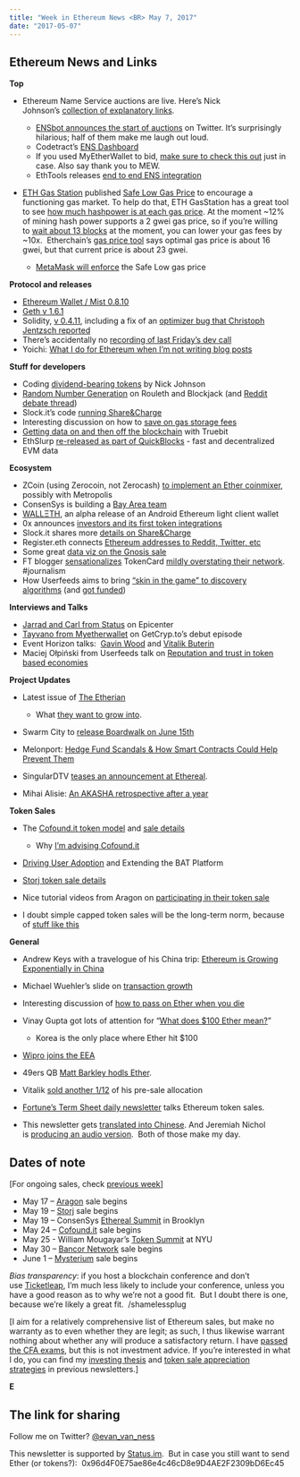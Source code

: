 ```yaml
---
title: "Week in Ethereum News <BR> May 7, 2017"
date: "2017-05-07"
---
```


## Ethereum News and Links  

**Top**

- Ethereum Name Service auctions are live. Here’s Nick Johnson’s [collection of explanatory links](https://t.umblr.com/redirect?z=https%3A%2F%2Fwww.reddit.com%2Fr%2Fethereum%2Fcomments%2F697bci%2Fa_collection_of_launchday_ens_resources%2F&t=YzkwM2M4ZTgzYmFiNmU4NTdjYzUzODM2NDUzOWQyMGNkM2VlYTkzNSx6V2VEUURYZw%3D%3D&b=t%3AQ8svKXOQOFn4j1wJ-IeWRA&p=https%3A%2F%2Fwww.weekinethereum.com%2Fpost%2F160488748478%2Fmay-7-2017&m=0).
    - [ENSbot announces the start of auctions](https://twitter.com/EnsBot) on Twitter. It’s surprisingly hilarious; half of them make me laugh out loud.
    - Codetract’s [ENS Dashboard](https://t.umblr.com/redirect?z=https%3A%2F%2Fens.codetract.io%2F&t=OTVkNmJiOTE3MmI0MDhjMmUxMjJmNmUwMTJiNTU0N2QxZDYyZmM0MSx6V2VEUURYZw%3D%3D&b=t%3AQ8svKXOQOFn4j1wJ-IeWRA&p=https%3A%2F%2Fwww.weekinethereum.com%2Fpost%2F160488748478%2Fmay-7-2017&m=0)
    - If you used MyEtherWallet to bid, [make sure to check this out](https://t.umblr.com/redirect?z=https%3A%2F%2Fwww.reddit.com%2Fr%2Fethereum%2Fcomments%2F69vz57%2Fens_disguise_bid_issue_on_myetherwallet%2F&t=MDkxNWRiMzdiNDFiYzA5NjEzNDhlZDQ5YTU5M2MyZjQ4NGRmYjZmYSx6V2VEUURYZw%3D%3D&b=t%3AQ8svKXOQOFn4j1wJ-IeWRA&p=https%3A%2F%2Fwww.weekinethereum.com%2Fpost%2F160488748478%2Fmay-7-2017&m=0) just in case. Also say thank you to MEW.
    - EthTools releases [end to end ENS integration](https://t.umblr.com/redirect?z=http%3A%2F%2Fdoublenegative.com%2Fethereum-name-service-ens-integration%2F&t=N2Y3NTIwOGE0Y2ZhMTI4ODIzM2ZjOTM3Yjc5Njk5M2I2ZTJlYTZhMyx6V2VEUURYZw%3D%3D&b=t%3AQ8svKXOQOFn4j1wJ-IeWRA&p=https%3A%2F%2Fwww.weekinethereum.com%2Fpost%2F160488748478%2Fmay-7-2017&m=0)  
        
- [ETH Gas Station](https://t.umblr.com/redirect?z=http%3A%2F%2Fethgasstation.info%2F&t=MDNlNjdmMmFjN2VkYTY0NTA1MDk5NmE0ZWVjN2U5NzY2ODI3ZjEwOSx6V2VEUURYZw%3D%3D&b=t%3AQ8svKXOQOFn4j1wJ-IeWRA&p=https%3A%2F%2Fwww.weekinethereum.com%2Fpost%2F160488748478%2Fmay-7-2017&m=0) published [Safe Low Gas Price](https://t.umblr.com/redirect?z=https%3A%2F%2Fmedium.com%2F%40ethgasstation%2Fthe-safe-low-gas-price-fb44fdc85b91&t=MzY5MDc0ZDljMTQ0MmIzZjU2MWFhNzVlMzMzYmFjZDIyNzc0NTk5MSx6V2VEUURYZw%3D%3D&b=t%3AQ8svKXOQOFn4j1wJ-IeWRA&p=https%3A%2F%2Fwww.weekinethereum.com%2Fpost%2F160488748478%2Fmay-7-2017&m=0) to encourage a functioning gas market. To help do that, ETH GasStation has a great tool to see [how much hashpower is at each gas price](https://t.umblr.com/redirect?z=http%3A%2F%2Fethgasstation.info%2FminerTable.php&t=MjY0YjY1MzM0YzEwNmNhNGM5NWM4ZTk0N2RlYzY1YTZkZDdjNzQ5NSx6V2VEUURYZw%3D%3D&b=t%3AQ8svKXOQOFn4j1wJ-IeWRA&p=https%3A%2F%2Fwww.weekinethereum.com%2Fpost%2F160488748478%2Fmay-7-2017&m=0). At the moment ~12% of mining hash power supports a 2 gwei gas price, so if you’re willing to [wait about 13 blocks](https://t.umblr.com/redirect?z=https%3A%2F%2Fwww.reddit.com%2Fr%2Fethereum%2Fcomments%2F69rnms%2Fgood_news_on_gas_prices_we_now_have_7_miners_and%2Fdh9203n%2F&t=ODU3ZDQ4ZjUxMzY0MDQ3MDg4YmQ3YmE4OWNkYWEwMDE5MDFhNWZjZCx6V2VEUURYZw%3D%3D&b=t%3AQ8svKXOQOFn4j1wJ-IeWRA&p=https%3A%2F%2Fwww.weekinethereum.com%2Fpost%2F160488748478%2Fmay-7-2017&m=0) at the moment, you can lower your gas fees by ~10x.  Etherchain’s [gas price tool](https://t.umblr.com/redirect?z=https%3A%2F%2Fetherchain.org%2Fstatistics%2FgasPrice&t=YjJmYjM5NmQwZDcxZDA3N2M3ZDc3YmI0ZDM1MTdiZTFjZTMzYWExMSx6V2VEUURYZw%3D%3D&b=t%3AQ8svKXOQOFn4j1wJ-IeWRA&p=https%3A%2F%2Fwww.weekinethereum.com%2Fpost%2F160488748478%2Fmay-7-2017&m=0) says optimal gas price is about 16 gwei, but that current price is about 23 gwei.
    - [MetaMask will enforce](https://t.umblr.com/redirect?z=https%3A%2F%2Fgithub.com%2FMetaMask%2Fmetamask-plugin%2Fpull%2F1382&t=ZDAzZWVmMDhkYzYwZDI3ZDJjZDBhNmFiZTI1NzZjOTdhNzk4NDdhYSx6V2VEUURYZw%3D%3D&b=t%3AQ8svKXOQOFn4j1wJ-IeWRA&p=https%3A%2F%2Fwww.weekinethereum.com%2Fpost%2F160488748478%2Fmay-7-2017&m=0) the Safe Low gas price

**Protocol and releases**

- [Ethereum Wallet / Mist 0.8.10](https://t.umblr.com/redirect?z=https%3A%2F%2Fgithub.com%2Fethereum%2Fmist%2Freleases%2Ftag%2Fv0.8.10&t=ZDI5YjZhZWExNDAwYzc4MjFjNjg4NjNhYTA5N2YzOGY3NzY4OGI0NCx6V2VEUURYZw%3D%3D&b=t%3AQ8svKXOQOFn4j1wJ-IeWRA&p=https%3A%2F%2Fwww.weekinethereum.com%2Fpost%2F160488748478%2Fmay-7-2017&m=0)
- [Geth v 1.6.1](https://t.umblr.com/redirect?z=https%3A%2F%2Fgithub.com%2Fethereum%2Fgo-ethereum%2Freleases%2Ftag%2Fv1.6.1&t=ZDc5YzkzYzZkNjI4ZTljNGRiNWNiZDk0NDdhYzE0ZWViODUxMzNkZix6V2VEUURYZw%3D%3D&b=t%3AQ8svKXOQOFn4j1wJ-IeWRA&p=https%3A%2F%2Fwww.weekinethereum.com%2Fpost%2F160488748478%2Fmay-7-2017&m=0)
- Solidity, [v 0.4.11](https://t.umblr.com/redirect?z=https%3A%2F%2Fgithub.com%2Fethereum%2Fsolidity%2Freleases%2Ftag%2Fv0.4.11&t=ZmZmMjRhMzQ4YjQ1MmU0MjhhNzE5M2RlOTc3MTJlNjFlOWY2ZDU4Nyx6V2VEUURYZw%3D%3D&b=t%3AQ8svKXOQOFn4j1wJ-IeWRA&p=https%3A%2F%2Fwww.weekinethereum.com%2Fpost%2F160488748478%2Fmay-7-2017&m=0), including a fix of an [optimizer bug that Christoph Jentzsch reported](https://t.umblr.com/redirect?z=https%3A%2F%2Fblog.ethereum.org%2F2017%2F05%2F03%2Fsolidity-optimizer-bug%2F&t=ZTNmY2I2YTQ5MjIyYWQ2ZmY2YmZkNDhiZWI5OWExZmVjMjEyNTM4ZCx6V2VEUURYZw%3D%3D&b=t%3AQ8svKXOQOFn4j1wJ-IeWRA&p=https%3A%2F%2Fwww.weekinethereum.com%2Fpost%2F160488748478%2Fmay-7-2017&m=0)
- There’s accidentally no [recording of last Friday’s dev call](https://t.umblr.com/redirect?z=https%3A%2F%2Fwww.reddit.com%2Fr%2Fethereum%2Fcomments%2F69u7b2%2Fcan_a_dev_post_the_core_dev_meeting_from_5th_of%2Fdh9q8t3%2F%3Fcontext%3D3&t=ZjE4YzU0Y2E5MmQ5MjYyNGY5YTk5NmIyYTJjZWVlYjRjOThiMTMyYix6V2VEUURYZw%3D%3D&b=t%3AQ8svKXOQOFn4j1wJ-IeWRA&p=https%3A%2F%2Fwww.weekinethereum.com%2Fpost%2F160488748478%2Fmay-7-2017&m=0)
- Yoichi: [What I do for Ethereum when I’m not writing blog posts](https://t.umblr.com/redirect?z=https%3A%2F%2Fmedium.com%2F%40pirapira%2Fwhat-i-do-for-ethereum-when-im-not-writing-blogs-558bda344b8&t=NDljYzAxZTE3YzE4ZjYwYzQ4YzQyM2NkZTY5MjljNTlkNzk3OWY3Nyx6V2VEUURYZw%3D%3D&b=t%3AQ8svKXOQOFn4j1wJ-IeWRA&p=https%3A%2F%2Fwww.weekinethereum.com%2Fpost%2F160488748478%2Fmay-7-2017&m=0)

**Stuff for developers**

- Coding [dividend-bearing tokens](https://t.umblr.com/redirect?z=https%3A%2F%2Fmedium.com%2F%40weka%2Fdividend-bearing-tokens-on-ethereum-42d01c710657&t=ZThmMDlkMDM2Y2E2OTMzZDdjYzE5NzIwNGEwYTkyYTI3NDNhMzI5ZSx6V2VEUURYZw%3D%3D&b=t%3AQ8svKXOQOFn4j1wJ-IeWRA&p=https%3A%2F%2Fwww.weekinethereum.com%2Fpost%2F160488748478%2Fmay-7-2017&m=0) by Nick Johnson
- [Random Number Generation](https://t.umblr.com/redirect?z=https%3A%2F%2Fblog.winsome.io%2Frandom-number-generation-on-winsome-io-future-blockhashes-fe44b1c61d35&t=NzA2Y2MyNWRkZTIxZGVkZjAwZjE0YmYxNThjZTc4Y2NkN2ZmMTlkMSx6V2VEUURYZw%3D%3D&b=t%3AQ8svKXOQOFn4j1wJ-IeWRA&p=https%3A%2F%2Fwww.weekinethereum.com%2Fpost%2F160488748478%2Fmay-7-2017&m=0) on Rouleth and Blockjack (and [Reddit debate thread](https://t.umblr.com/redirect?z=https%3A%2F%2Fwww.reddit.com%2Fr%2Fethereum%2Fcomments%2F69wocq%2Frandom_number_generation_on_winsomeio_rouleth%2F&t=OWJkZTY3YmZlY2I4YjZlOGNlZjE4NTIzYTAyMTZhMDQzNjFlOTFjNSx6V2VEUURYZw%3D%3D&b=t%3AQ8svKXOQOFn4j1wJ-IeWRA&p=https%3A%2F%2Fwww.weekinethereum.com%2Fpost%2F160488748478%2Fmay-7-2017&m=0))
- Slock.it’s code [running Share&Charge](https://t.umblr.com/redirect?z=https%3A%2F%2Fshareandcharge.com%2Fsharecharge-smart-contracts-technical-angle%2F&t=N2U5ZWM2YWIyMmNiMzllYjBjZmNlNWFmYTM0M2FhYzUwNzE4NmZiMix6V2VEUURYZw%3D%3D&b=t%3AQ8svKXOQOFn4j1wJ-IeWRA&p=https%3A%2F%2Fwww.weekinethereum.com%2Fpost%2F160488748478%2Fmay-7-2017&m=0)
- Interesting discussion on how to [save on gas storage fees](https://t.umblr.com/redirect?z=https%3A%2F%2Fwww.reddit.com%2Fr%2Fethereum%2Fcomments%2F69rj7e%2Fdapps_are_becoming_ridiculously_expensive_as_gas%2Fdhaw80e%2F%3Fcontext%3D3&t=ZTE3NzkyZjZlYTRmMTdiMzQwZmQ4ZDQ3YWYyYWExODMyMjExNjQ3Yyx6V2VEUURYZw%3D%3D&b=t%3AQ8svKXOQOFn4j1wJ-IeWRA&p=https%3A%2F%2Fwww.weekinethereum.com%2Fpost%2F160488748478%2Fmay-7-2017&m=0)
- [Getting data on and then off the blockchain](https://t.umblr.com/redirect?z=https%3A%2F%2Fwww.reddit.com%2Fr%2Ftruebit%2Fcomments%2F69aly5%2Fgetting_data_off_and_then_back_onto_the_blockchain%2F&t=NWEyNjdiOTU1Y2FiYWNlZjUyZWU3Y2YwN2JkMWQ4YTc4ZWY4MDY5MSx6V2VEUURYZw%3D%3D&b=t%3AQ8svKXOQOFn4j1wJ-IeWRA&p=https%3A%2F%2Fwww.weekinethereum.com%2Fpost%2F160488748478%2Fmay-7-2017&m=0) with Truebit
- EthSlurp [re-released as part of QuickBlocks](https://twitter.com/quickblocks/status/860967766005776385) - fast and decentralized EVM data

**Ecosystem**

- ZCoin (using Zerocoin, not Zerocash) [to implement an Ether coinmixer](https://t.umblr.com/redirect?z=https%3A%2F%2Fzcoin.io%2Fzcoin-implement-zero-knowledge-proofs-ethereum%2F&t=MjhlM2QxNjJiZmVkNjNmMDQxYTAwOGMwNDA2OWM5YjUzZmE2MTRhNyx6V2VEUURYZw%3D%3D&b=t%3AQ8svKXOQOFn4j1wJ-IeWRA&p=https%3A%2F%2Fwww.weekinethereum.com%2Fpost%2F160488748478%2Fmay-7-2017&m=0), possibly with Metropolis
- ConsenSys is building a [Bay Area team](https://t.umblr.com/redirect?z=https%3A%2F%2Fconsensys.net%2Fopen-positions%2F%3Fgh_jid%3D689517&t=ZGEzYmMzYmI2YTJiM2NhMWQ1Y2IxZjNmMWYyMWIzYjc0NWIxNTVkOCx6V2VEUURYZw%3D%3D&b=t%3AQ8svKXOQOFn4j1wJ-IeWRA&p=https%3A%2F%2Fwww.weekinethereum.com%2Fpost%2F160488748478%2Fmay-7-2017&m=0)
- [WALLΞTH](https://t.umblr.com/redirect?z=http%3A%2F%2Fwalleth.org%2F&t=ZDIyNjVhZDJlMzI2MTk4ODAxYTM3YmEzZWE4ZjY2MTYzZTY5NTk5NSx6V2VEUURYZw%3D%3D&b=t%3AQ8svKXOQOFn4j1wJ-IeWRA&p=https%3A%2F%2Fwww.weekinethereum.com%2Fpost%2F160488748478%2Fmay-7-2017&m=0), an alpha release of an Android Ethereum light client wallet
- 0x announces [investors and its first token integrations](https://t.umblr.com/redirect?z=https%3A%2F%2Fmedium.com%2F0x-project%2F0x-is-laying-the-foundation-for-the-token-economy-eb2cc3b070d0&t=ODc1Y2E0NDJmODNlOGI4MDBlNjY5ZmIzMDMxNTE5NzA1ZjU0OTBiZCx6V2VEUURYZw%3D%3D&b=t%3AQ8svKXOQOFn4j1wJ-IeWRA&p=https%3A%2F%2Fwww.weekinethereum.com%2Fpost%2F160488748478%2Fmay-7-2017&m=0)
- Slock.it shares more [details on Share&Charge](https://t.umblr.com/redirect?z=https%3A%2F%2Fblog.slock.it%2Fshare-charge-launches-its-app-on-boards-over-1-000-charging-stations-on-the-blockchain-ba8275390309&t=NDZlZDYzNjRmNGRlODRjYTVhMTEwZGE3ZThkOGY5ZGRiODVhYTZiOCx6V2VEUURYZw%3D%3D&b=t%3AQ8svKXOQOFn4j1wJ-IeWRA&p=https%3A%2F%2Fwww.weekinethereum.com%2Fpost%2F160488748478%2Fmay-7-2017&m=0)
- Register.eth connects [Ethereum addresses to Reddit, Twitter, etc](https://t.umblr.com/redirect?z=https%3A%2F%2Fmedium.com%2Fregistereth%2Fintroducing-register-eth-online-identities-linked-to-ethereum-b3ef4e917aeb&t=OTJiOTM1MTMyZDg0MWFhMWIxOWNkZTljODQ0YWY2NzEzYmIwOWUwOCx6V2VEUURYZw%3D%3D&b=t%3AQ8svKXOQOFn4j1wJ-IeWRA&p=https%3A%2F%2Fwww.weekinethereum.com%2Fpost%2F160488748478%2Fmay-7-2017&m=0)
- Some great [data viz on the Gnosis sale](https://t.umblr.com/redirect?z=https%3A%2F%2Fmedia.consensys.net%2Fthe-gnosis-token-auction-9c2f59d2387&t=ODQxYmJhNjQ3YjI4NzQ2MTMyNWY5NDJhYWI3YTdlYmQ3NTA4NDRiYSx6V2VEUURYZw%3D%3D&b=t%3AQ8svKXOQOFn4j1wJ-IeWRA&p=https%3A%2F%2Fwww.weekinethereum.com%2Fpost%2F160488748478%2Fmay-7-2017&m=0)
- FT blogger [sensationalizes](https://t.co/DHnoODTkIQ) TokenCard [mildly overstating their network](https://t.umblr.com/redirect?z=https%3A%2F%2Fmedium.com%2F%40MonolithStudio%2Ftokencard-tkn-bittrex-and-the-future-5feb4ad79477&t=NWEwNmEzZTRlZjIwZTIxYjQ5NDkwYWMxZTdkZjhiYjYxZGViNDQwNSx6V2VEUURYZw%3D%3D&b=t%3AQ8svKXOQOFn4j1wJ-IeWRA&p=https%3A%2F%2Fwww.weekinethereum.com%2Fpost%2F160488748478%2Fmay-7-2017&m=0). #journalism
- How Userfeeds aims to bring [“skin in the game” to discovery algorithms](https://t.umblr.com/redirect?z=https%3A%2F%2Fmedium.com%2F%40maciejolpinski%2Fuserfeeds-got-funded-heres-how-we-plan-to-bring-skin-in-the-game-back-to-discovery-algorithms-71f7afcb886d&t=NTlhNzZlODdjM2M4MzQ3YmJiYWRmNTk3NzUwMjllYzFjNjdlMDhiYix6V2VEUURYZw%3D%3D&b=t%3AQ8svKXOQOFn4j1wJ-IeWRA&p=https%3A%2F%2Fwww.weekinethereum.com%2Fpost%2F160488748478%2Fmay-7-2017&m=0) (and [got funded](https://t.umblr.com/redirect?z=https%3A%2F%2Ftechcrunch.com%2F2017%2F05%2F03%2Fuserfeeds-aims-to-stop-fake-news-by-linking-the-blockchain-to-social-content%2F&t=MDZlZjAyNDAyOWU0ODM0NDg2YTQ5N2FkYTI5MTY4MDkxMzFkZWI4Yyx6V2VEUURYZw%3D%3D&b=t%3AQ8svKXOQOFn4j1wJ-IeWRA&p=https%3A%2F%2Fwww.weekinethereum.com%2Fpost%2F160488748478%2Fmay-7-2017&m=0))

**Interviews and Talks**

- [Jarrad and Carl from Status](https://t.umblr.com/redirect?z=https%3A%2F%2Fepicenter.tv%2Fepisode%2F181%2F&t=MzFiMWRmMDVhMzM4MmQ0ZWVhNzk5YTZhNmU2MTAzYjc0OWVkYjEyOCx6V2VEUURYZw%3D%3D&b=t%3AQ8svKXOQOFn4j1wJ-IeWRA&p=https%3A%2F%2Fwww.weekinethereum.com%2Fpost%2F160488748478%2Fmay-7-2017&m=0) on Epicenter
- [Tayvano from Myetherwallet](https://t.umblr.com/redirect?z=https%3A%2F%2Fsoundcloud.com%2Fparkergetcrypto%2Fgetcrypto-episode-one-taylor-from-myetherwallet&t=NzAzODM3M2YxMTAzMjI1NDIwZjFhZTFkN2FjODBjNDFiYjZmZmNiZix6V2VEUURYZw%3D%3D&b=t%3AQ8svKXOQOFn4j1wJ-IeWRA&p=https%3A%2F%2Fwww.weekinethereum.com%2Fpost%2F160488748478%2Fmay-7-2017&m=0) on GetCryp.to’s debut episode
- Event Horizon talks:  [Gavin Wood](https://t.umblr.com/redirect?z=https%3A%2F%2Fwww.youtube.com%2Fwatch%3Fv%3D6JZgCuRrtyo&t=YmNkZjBjNDVkODcwMWE1MjQ3MDhhMTc1ZTU1YmY5ZmEyMmEzNzhlYyx6V2VEUURYZw%3D%3D&b=t%3AQ8svKXOQOFn4j1wJ-IeWRA&p=https%3A%2F%2Fwww.weekinethereum.com%2Fpost%2F160488748478%2Fmay-7-2017&m=0) and [Vitalik Buterin](https://t.umblr.com/redirect?z=https%3A%2F%2Fwww.youtube.com%2Fwatch%3Fv%3DLKbOPYnUlXs&t=YmY2NjZjZWI1YzVkN2U3YzdjMjRlZTBkMDQ3NDBhOTRlNDliYjk1OCx6V2VEUURYZw%3D%3D&b=t%3AQ8svKXOQOFn4j1wJ-IeWRA&p=https%3A%2F%2Fwww.weekinethereum.com%2Fpost%2F160488748478%2Fmay-7-2017&m=0)
- Maciej Ołpiński from Userfeeds talk on [Reputation and trust in token based economies](https://t.umblr.com/redirect?z=https%3A%2F%2Fwww.youtube.com%2Fwatch%3Fv%3DYJGC2o4wPb4&t=Yzc4MDQ1ODYyMjRlNTFlNTk0ZTBkYzMxMzE4ZGQ1YmQ3MDI5MzZkYSx6V2VEUURYZw%3D%3D&b=t%3AQ8svKXOQOFn4j1wJ-IeWRA&p=https%3A%2F%2Fwww.weekinethereum.com%2Fpost%2F160488748478%2Fmay-7-2017&m=0)

**Project Updates**

- Latest issue of [The Etherian](https://t.umblr.com/redirect?z=http%3A%2F%2Fetherian.world%2Fsummary-for-the-week-of-may-1st-2017%2F&t=M2QxZmRkN2UzMmM4M2I2MDAzM2IxMTNiZDM5NGFjZTMzYzE1MmNlMSx6V2VEUURYZw%3D%3D&b=t%3AQ8svKXOQOFn4j1wJ-IeWRA&p=https%3A%2F%2Fwww.weekinethereum.com%2Fpost%2F160488748478%2Fmay-7-2017&m=0)
    - What [they want to grow into](https://t.umblr.com/redirect?z=https%3A%2F%2Fmedium.com%2Fetherian%2Fhow-to-centralize-information-without-centralizing-power-ae36d41020f4&t=ZjJmYzUyMzZkNGIwYzBjYmVlM2U3OWM4NTk3MWU1MTg5ZTI4ZWVhNSx6V2VEUURYZw%3D%3D&b=t%3AQ8svKXOQOFn4j1wJ-IeWRA&p=https%3A%2F%2Fwww.weekinethereum.com%2Fpost%2F160488748478%2Fmay-7-2017&m=0).    
        
- Swarm City to [release Boardwalk on June 15th](https://t.umblr.com/redirect?z=https%3A%2F%2Fpress.swarm.city%2Fswarm-city-dev-update-may-2-2017-1885c1f8ac8f&t=NTU3NmMwZGY3N2MwNmU0YjE2OWE4NDczYTQzMzhmZjk4Y2I2ZTc5Yix6V2VEUURYZw%3D%3D&b=t%3AQ8svKXOQOFn4j1wJ-IeWRA&p=https%3A%2F%2Fwww.weekinethereum.com%2Fpost%2F160488748478%2Fmay-7-2017&m=0)
- Melonport: [Hedge Fund Scandals & How Smart Contracts Could Help Prevent Them](https://t.umblr.com/redirect?z=https%3A%2F%2Fmedium.com%2F%40melonproject%2Fhedge-fund-scandals-how-smart-contracts-could-help-prevent-them-part-1-ponzi-schemes-b70bfd7acf1a&t=OTIwOWYzODI4YTNjNzZkOGRjZWRlMDdmYTAwZDQ1ZjVmNzNiZDQyNix6V2VEUURYZw%3D%3D&b=t%3AQ8svKXOQOFn4j1wJ-IeWRA&p=https%3A%2F%2Fwww.weekinethereum.com%2Fpost%2F160488748478%2Fmay-7-2017&m=0)
- SingularDTV [teases an announcement at Ethereal](https://t.umblr.com/redirect?z=https%3A%2F%2Fmedium.com%2F%40SingularDTV%2Fsingulardtv-unveiling-our-11-module-entertainment-ecosystem-2bd64802e7b1&t=MTE3NmNiMmEwYjU2NTYxMDg3NzFlMzI3MmZlY2IzMDJjNjZlZmIxNyx6V2VEUURYZw%3D%3D&b=t%3AQ8svKXOQOFn4j1wJ-IeWRA&p=https%3A%2F%2Fwww.weekinethereum.com%2Fpost%2F160488748478%2Fmay-7-2017&m=0).
- Mihai Alisie: [An AKASHA retrospective after a year](https://t.umblr.com/redirect?z=https%3A%2F%2Fblog.akasha.world%2F2017%2F05%2F03%2Fakasha-odyssey-year-one%2F&t=MGZkMjQ3M2MyNmZmYjc4ZmM2NGQzNjc1Y2Q5OTE0YWE0MzA1NjJhOCx6V2VEUURYZw%3D%3D&b=t%3AQ8svKXOQOFn4j1wJ-IeWRA&p=https%3A%2F%2Fwww.weekinethereum.com%2Fpost%2F160488748478%2Fmay-7-2017&m=0)

  
**Token Sales**

- The [Cofound.it token model](https://t.umblr.com/redirect?z=https%3A%2F%2Fmedium.com%2Fcofoundit%2Fcofound-it-token-role-and-value-returns-514a8aeface1&t=OWQ4YTdjMzRhYmRjZjY1MDQ1N2Y5MzdjN2ZiY2FlYTdiMDBiMDg1Yyx6V2VEUURYZw%3D%3D&b=t%3AQ8svKXOQOFn4j1wJ-IeWRA&p=https%3A%2F%2Fwww.weekinethereum.com%2Fpost%2F160488748478%2Fmay-7-2017&m=0) and [sale details](https://t.umblr.com/redirect?z=https%3A%2F%2Fmedium.com%2Fcofoundit%2Fcofound-it-crowdsale-details-e8db92463194&t=NTY1ZGM2OTA4N2NhOWRmNWM5ZmMyZTEzYTJhMDU4NDE3NTIwNGM2ZCx6V2VEUURYZw%3D%3D&b=t%3AQ8svKXOQOFn4j1wJ-IeWRA&p=https%3A%2F%2Fwww.weekinethereum.com%2Fpost%2F160488748478%2Fmay-7-2017&m=0)
    - Why [I’m advising Cofound.it](https://t.umblr.com/redirect?z=http%3A%2F%2Fwww.evanvanness.com%2Fpost%2F160470209446%2Fwhy-im-advising-cofoundit&t=YjU0MWQ4Yjc1N2Q3MDA5OTU2OTZkOGRmZmRhNjU1OGQ3ODBlY2FhNix6V2VEUURYZw%3D%3D&b=t%3AQ8svKXOQOFn4j1wJ-IeWRA&p=https%3A%2F%2Fwww.weekinethereum.com%2Fpost%2F160488748478%2Fmay-7-2017&m=0)  
        
- [Driving User Adoption](https://t.umblr.com/redirect?z=https%3A%2F%2Fbasicattentiontoken.org%2Fdriving-user-adoption-and-extending-the-bat-platform%2F&t=YTNjNWI3YzdjYmIwZTQ1ZjZlNDkyMDQ5NmMyNzFlNjI2N2M4YzJhNix6V2VEUURYZw%3D%3D&b=t%3AQ8svKXOQOFn4j1wJ-IeWRA&p=https%3A%2F%2Fwww.weekinethereum.com%2Fpost%2F160488748478%2Fmay-7-2017&m=0) and Extending the BAT Platform
- [Storj token sale details](https://t.umblr.com/redirect?z=http%3A%2F%2Fblog.storj.io%2Fpost%2F160448088948%2Ftoken-migration-plan-pt2%3Futm_source%3Dnewsletter%26utm_medium%3Dmiddle_cta%26utm_campaign%3Dtn%26utm_source%3DNewsletter_and_Token%26utm_campaign%3Da4762e8050-EMAIL_CAMPAIGN_2017_05_09%26utm_medium%3Demail%26utm_term%3D0_d8cc345a0b-a4762e8050-234857237&t=N2ZiYzhlOGQ3OTRkZTdiMzU3NjRlZjNiYjZkOTE1MThiM2U2ODI3Myx6V2VEUURYZw%3D%3D&b=t%3AQ8svKXOQOFn4j1wJ-IeWRA&p=https%3A%2F%2Fwww.weekinethereum.com%2Fpost%2F160488748478%2Fmay-7-2017&m=0)
- Nice tutorial videos from Aragon on [participating in their token sale](https://t.umblr.com/redirect?z=https%3A%2F%2Fblog.aragon.one%2Fhow-to-securely-participate-in-the-aragon-token-sale-using-mist-parity-my-ether-wallet-and-fd8e844a798e&t=MjNiYmQyYjJhNTMxZTFhZDU3OWI4Y2E2MmRjMzQ0MTEwMWUxMmZiMix6V2VEUURYZw%3D%3D&b=t%3AQ8svKXOQOFn4j1wJ-IeWRA&p=https%3A%2F%2Fwww.weekinethereum.com%2Fpost%2F160488748478%2Fmay-7-2017&m=0)
- I doubt simple capped token sales will be the long-term norm, because of [stuff like this](https://t.umblr.com/redirect?z=https%3A%2F%2Fwww.reddit.com%2Fr%2Fethtrader%2Fcomments%2F68zgjn%2Fstability_of_myetherwallet_during_hectic_ico%2Fdh3anc5%2F%3Fcontext%3D3&t=MGY4NWE2MDU3MDc1Y2JiZjYyYTYxZThjZjY5YjYwZjlkZmUxMjVlNyx6V2VEUURYZw%3D%3D&b=t%3AQ8svKXOQOFn4j1wJ-IeWRA&p=https%3A%2F%2Fwww.weekinethereum.com%2Fpost%2F160488748478%2Fmay-7-2017&m=0)

**General**

- Andrew Keys with a travelogue of his China trip: [Ethereum is Growing Exponentially in China](https://t.umblr.com/redirect?z=https%3A%2F%2Fmedium.com%2F%40andrewkeys_88339%2Fethereum-growing-exponentially-in-china-31f1d24c8ee9&t=NzVmMzgyYzRiOWFmODNhY2NhYTRjNzA5MGJmYmI3NWY5NTNmMzRkZCx6V2VEUURYZw%3D%3D&b=t%3AQ8svKXOQOFn4j1wJ-IeWRA&p=https%3A%2F%2Fwww.weekinethereum.com%2Fpost%2F160488748478%2Fmay-7-2017&m=0)
- Michael Wuehler’s slide on [transaction growth](https://t.umblr.com/redirect?z=https%3A%2F%2Fwww.reddit.com%2Fr%2Fethereum%2Fcomments%2F69m3p4%2Ftransaction_growth_3000_cagr_since_january%2F&t=ZDVhNDNhMzhlNGIxOGYzN2I5ZjhlNmNmMzFkNjNmODNhYTYzZWFlZCx6V2VEUURYZw%3D%3D&b=t%3AQ8svKXOQOFn4j1wJ-IeWRA&p=https%3A%2F%2Fwww.weekinethereum.com%2Fpost%2F160488748478%2Fmay-7-2017&m=0)
- Interesting discussion of [how to pass on Ether when you die](https://t.umblr.com/redirect?z=https%3A%2F%2Fwww.reddit.com%2Fr%2Fethereum%2Fcomments%2F69hqnk%2Farrangements_to_transfer_ether_when_you_die_d%2F&t=MzdkNmQ2MzI2OWJkM2M0ZjkxMjM2MDRiMTE1YjBjNDA0YjJiZGVjZSx6V2VEUURYZw%3D%3D&b=t%3AQ8svKXOQOFn4j1wJ-IeWRA&p=https%3A%2F%2Fwww.weekinethereum.com%2Fpost%2F160488748478%2Fmay-7-2017&m=0)
- Vinay Gupta got lots of attention for “[What does $100 Ether mean?](https://t.umblr.com/redirect?z=https%3A%2F%2Fsteemit.com%2Fethereum%2F%40hexayurt%2Fwhat-does-ether-usd100-mean&t=YWIzYmVmZWU0NjYyOGIyM2RlM2UyNDIzN2FhNzViOWNhYmQyYzliZSx6V2VEUURYZw%3D%3D&b=t%3AQ8svKXOQOFn4j1wJ-IeWRA&p=https%3A%2F%2Fwww.weekinethereum.com%2Fpost%2F160488748478%2Fmay-7-2017&m=0)”
    - Korea is the only place where Ether hit $100  
        
- [Wipro joins the EEA](https://t.umblr.com/redirect?z=http%3A%2F%2Fwww.wipro.com%2Fnewsroom%2Fpress-releases%2FWipro-Joins-Enterprise-Ethereum-Alliance-as-Founding-Member-to-Develop-Enterprise-Grade-Blockchain-Solutions%2F&t=MjA1OGQzZDlkZmZjYjM1NmJmZjI4OGJhYmU5NTNiMWVhNmM5Zjk2MSx6V2VEUURYZw%3D%3D&b=t%3AQ8svKXOQOFn4j1wJ-IeWRA&p=https%3A%2F%2Fwww.weekinethereum.com%2Fpost%2F160488748478%2Fmay-7-2017&m=0)
- 49ers QB [Matt Barkley hodls Ether](https://t.umblr.com/redirect?z=https%3A%2F%2Fwww.reddit.com%2Fr%2Fethtrader%2Fcomments%2F69hztr%2F49ersbearsusc_quarterback_matt_barkley_hodls_eth%2Fdh6u3uw%2F%3Fcontext%3D3&t=NWIzMTgzOTEzNDhlOGY0MjlhZWU5ZDdiMTBhZjQ4YjM0OGZjYzkwMCx6V2VEUURYZw%3D%3D&b=t%3AQ8svKXOQOFn4j1wJ-IeWRA&p=https%3A%2F%2Fwww.weekinethereum.com%2Fpost%2F160488748478%2Fmay-7-2017&m=0).
- Vitalik [sold another 1/12](https://t.umblr.com/redirect?z=https%3A%2F%2Fwww.reddit.com%2Fr%2Fbtc%2Fcomments%2F69y7i0%2Fethereum_is_no_longer_2nd_on_coinmarketcap_xrp%2Fdhaupjs%2F%3Fcontext%3D3&t=ODVjYjY0ZGRhMWNjMDY4Y2EwOTg2NTdhY2JhNWQ4OTFkYTUwYzk3ZCx6V2VEUURYZw%3D%3D&b=t%3AQ8svKXOQOFn4j1wJ-IeWRA&p=https%3A%2F%2Fwww.weekinethereum.com%2Fpost%2F160488748478%2Fmay-7-2017&m=0) of his pre-sale allocation
- [Fortune’s Term Sheet daily newsletter](https://t.umblr.com/redirect?z=https%3A%2F%2Fwww.reddit.com%2Fr%2Fethereum%2Fcomments%2F69h196%2Ffortunes_term_sheet_covers_icos_ethereum_largest%2F&t=YmMzMzcwMGNlYjJjNjRmYmE3MGQ4YmI5OTdlN2NhOTY4ZmY0ZmY2Mix6V2VEUURYZw%3D%3D&b=t%3AQ8svKXOQOFn4j1wJ-IeWRA&p=https%3A%2F%2Fwww.weekinethereum.com%2Fpost%2F160488748478%2Fmay-7-2017&m=0) talks Ethereum token sales.
- This newsletter gets [translated into Chinese](https://t.umblr.com/redirect?z=https%3A%2F%2Fwww.reddit.com%2Fr%2Fethereum%2Fcomments%2F68t4ne%2Feth_fans_weekly_ethernet_square_16%2F&t=MzdmNWE2ZmJiYmU2Y2QwYzM1NDliYmRjMGIzMWZlY2U1NjY5N2YxNSx6V2VEUURYZw%3D%3D&b=t%3AQ8svKXOQOFn4j1wJ-IeWRA&p=https%3A%2F%2Fwww.weekinethereum.com%2Fpost%2F160488748478%2Fmay-7-2017&m=0). And Jeremiah Nichol is [producing an audio version](https://t.umblr.com/redirect?z=https%3A%2F%2Fsoundcloud.com%2Fjeremiah-nichol%2Fweek-in-ethereum-may-the-4th-2017&t=ZjMxMGZhN2FiYjkxNzg2ZTYzN2NmZjg5YjY4MzMxOGU0YWQ5MzUzOSx6V2VEUURYZw%3D%3D&b=t%3AQ8svKXOQOFn4j1wJ-IeWRA&p=https%3A%2F%2Fwww.weekinethereum.com%2Fpost%2F160488748478%2Fmay-7-2017&m=0).  Both of those make my day.

## Dates of note

\[For ongoing sales, check [previous week](http://www.weekinethereum.com/post/160233722088/april-30-2017)\]

- May 17 – [Aragon](https://t.umblr.com/redirect?z=https%3A%2F%2Faragon.one%2F&t=MTI5ODRhODM5NTJiOTYzYWI3NGYzOGUzMjU4ZTZiZDljYjI1MzhhZCx6V2VEUURYZw%3D%3D&b=t%3AQ8svKXOQOFn4j1wJ-IeWRA&p=https%3A%2F%2Fwww.weekinethereum.com%2Fpost%2F160488748478%2Fmay-7-2017&m=0) sale begins
- May 19 – [Storj](https://t.umblr.com/redirect?z=https%3A%2F%2Fstorj.io%2Ftokensale&t=OGE1YzQ0YzkyNzVhNmM3NGI4ODJjMDc3M2ExNmY2OGI1YTA4OGM4OSx6V2VEUURYZw%3D%3D&b=t%3AQ8svKXOQOFn4j1wJ-IeWRA&p=https%3A%2F%2Fwww.weekinethereum.com%2Fpost%2F160488748478%2Fmay-7-2017&m=0) sale begins
- May 19 – ConsenSys [Ethereal Summit](https://t.umblr.com/redirect?z=https%3A%2F%2Fetherealsummit.com%2Ftickets&t=M2MwZmJmMWZiOWE2YWMzMDNmOTI4NWQwNDA4ZTZjZWU0YjViZGI4Zix6V2VEUURYZw%3D%3D&b=t%3AQ8svKXOQOFn4j1wJ-IeWRA&p=https%3A%2F%2Fwww.weekinethereum.com%2Fpost%2F160488748478%2Fmay-7-2017&m=0) in Brooklyn
- May 24 – [Cofound.it](https://t.umblr.com/redirect?z=https%3A%2F%2Fcofound.it%2F&t=ZWUzYjA3NTAzODg3MmIzZTkyNmUyY2IwMWQxMGE4NzZjMjJkNzAxMix6V2VEUURYZw%3D%3D&b=t%3AQ8svKXOQOFn4j1wJ-IeWRA&p=https%3A%2F%2Fwww.weekinethereum.com%2Fpost%2F160488748478%2Fmay-7-2017&m=0) sale begins
- May 25 - William Mougayar’s [Token Summit](https://t.umblr.com/redirect?z=http%3A%2F%2Ftokensummit.com%2F&t=NGNjNWYyYjllNWZmNDE5ODljNjgyMjVlZmM5NmZjZjViODc5NWIwNSx6V2VEUURYZw%3D%3D&b=t%3AQ8svKXOQOFn4j1wJ-IeWRA&p=https%3A%2F%2Fwww.weekinethereum.com%2Fpost%2F160488748478%2Fmay-7-2017&m=0) at NYU
- May 30 – [Bancor Network](https://t.umblr.com/redirect?z=https%3A%2F%2Fwww.bancor.network%2F&t=NzZkYjFhNjZlYjY3N2QyYzAyMzAwMGZlMWFiYTgzMzRkNDc3MDE5Nyx6V2VEUURYZw%3D%3D&b=t%3AQ8svKXOQOFn4j1wJ-IeWRA&p=https%3A%2F%2Fwww.weekinethereum.com%2Fpost%2F160488748478%2Fmay-7-2017&m=0) sale begins
- June 1 – [Mysterium](https://t.umblr.com/redirect?z=https%3A%2F%2Fmysterium.network%2F&t=YTkzODAwMWE2NzZiOTUwYzg1YjI2N2JkOGFkMDVlMTFlYmYyNDg1ZCx6V2VEUURYZw%3D%3D&b=t%3AQ8svKXOQOFn4j1wJ-IeWRA&p=https%3A%2F%2Fwww.weekinethereum.com%2Fpost%2F160488748478%2Fmay-7-2017&m=0) sale begins

_Bias transparency_: if you host a blockchain conference and don’t use [Ticketleap](https://t.umblr.com/redirect?z=http%3A%2F%2Fwww.ticketleap.com%2F&t=MzFhZTFhNGJlY2JmOTE5MWNkN2RkNDUyOTg1NWIwZGNhZmM0ZmRhZSx6V2VEUURYZw%3D%3D&b=t%3AQ8svKXOQOFn4j1wJ-IeWRA&p=https%3A%2F%2Fwww.weekinethereum.com%2Fpost%2F160488748478%2Fmay-7-2017&m=0), I’m much less likely to include your conference, unless you have a good reason as to why we’re not a good fit.  But I doubt there is one, because we’re likely a great fit.  /shamelessplug

\[I aim for a relatively comprehensive list of Ethereum sales, but make no warranty as to even whether they are legit; as such, I thus likewise warrant nothing about whether any will produce a satisfactory return. I have [passed the CFA exams](https://t.umblr.com/redirect?z=http%3A%2F%2Fwww.evanvanness.com%2Fpost%2F144767932386%2Fprepare-effectively-for-the-cfa-exam-how-to-skip&t=YzA4NzZmNmEzNGUwMzQyYTNmMTQyMmM1YTZjYWZmNDM4YmVjZGM5MCx6V2VEUURYZw%3D%3D&b=t%3AQ8svKXOQOFn4j1wJ-IeWRA&p=https%3A%2F%2Fwww.weekinethereum.com%2Fpost%2F160488748478%2Fmay-7-2017&m=0), but this is not investment advice. If you’re interested in what I do, you can find my [investing thesis](http://www.weekinethereum.com/post/155180529233/august-28-2016) and [token sale appreciation strategies](http://www.weekinethereum.com/post/155180207393/september-4-2016) in previous newsletters.\]

**E**

## The link for sharing

  
  
Follow me on Twitter? [@evan\_van\_ness](https://twitter.com/evan_van_ness)

This newsletter is supported by [Status.im](https://t.umblr.com/redirect?z=https%3A%2F%2Fstatus.im%2F&t=Mzg1NDk1Mzk0OTQ5ZmU2NmU4Yzc1MjBmNTdhZjk1YTNjYmE3ZjAzNix6V2VEUURYZw%3D%3D&b=t%3AQ8svKXOQOFn4j1wJ-IeWRA&p=https%3A%2F%2Fwww.weekinethereum.com%2Fpost%2F160488748478%2Fmay-7-2017&m=0).  But in case you still want to send Ether (or tokens?):  0x96d4F0E75ae86e4c46cD8e9D4AE2F2309bD6Ec45
